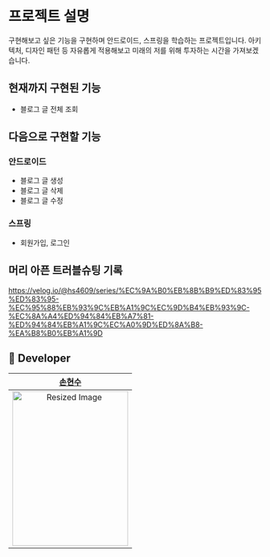 # 프로젝트 설명
구현해보고 싶은 기능을 구현하며 안드로이드, 스프링을 학습하는 프로젝트입니다. 아키텍처, 디자인 패턴 등 자유롭게 적용해보고 미래의 저를 위해 투자하는 시간을 가져보겠습니다.


## 현재까지 구현된 기능
- 블로그 글 전체 조회


## 다음으로 구현할 기능
### 안드로이드
- 블로그 글 생성
- 블로그 글 삭제
- 블로그 글 수정

### 스프링
- 회원가입, 로그인

## 머리 아픈 트러블슈팅 기록
https://velog.io/@hs4609/series/%EC%9A%B0%EB%8B%B9%ED%83%95%ED%83%95-%EC%95%88%EB%93%9C%EB%A1%9C%EC%9D%B4%EB%93%9C-%EC%8A%A4%ED%94%84%EB%A7%81-%ED%94%84%EB%A1%9C%EC%A0%9D%ED%8A%B8-%EA%B8%B0%EB%A1%9D

## 🙋 Developer
|[손현수](https://github.com/dogmania)|
|:--------------------------------------:|
|<img src="https://github.com/user-attachments/assets/ef19536b-98ce-40b4-bed1-60fffe4c7aaa" alt="Resized Image" width="230" height="308">|
